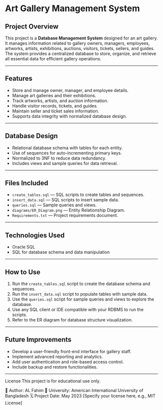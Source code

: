 # Art Gallery Management System

## Project Overview
This project is a **Database Management System** designed for an art gallery. It manages information related to gallery owners, managers, employees, artworks, artists, exhibitions, auctions, visitors, tickets, sellers, and guides. The system provides a centralized database to store, organize, and retrieve all essential data for efficient gallery operations.

---

## Features
- Store and manage owner, manager, and employee details.
- Manage art galleries and their exhibitions.
- Track artworks, artists, and auction information.
- Handle visitor records, tickets, and guides.
- Maintain seller and ticket sales information.
- Supports data integrity with normalized database design.

---

## Database Design
- Relational database schema with tables for each entity.
- Use of sequences for auto-incrementing primary keys.
- Normalized to 3NF to reduce data redundancy.
- Includes views and sample queries for data retrieval.

---

## Files Included
- `create_tables.sql` — SQL scripts to create tables and sequences.
- `insert_data.sql` — SQL scripts to insert sample data.
- `queries.sql` — Sample queries and views.
- `diagrams/ER_Diagram.png` — Entity Relationship Diagram.
- `Requirements.txt` — Project requirements document.

---

## Technologies Used
- Oracle SQL 
- SQL for database schema and data manipulation

---

## How to Use
1. Run the `create_tables.sql` script to create the database schema and sequences.
2. Run the `insert_data.sql` script to populate tables with sample data.
3. Use the `queries.sql` script for sample queries and views to explore the database.
4. Use any SQL client or IDE compatible with your RDBMS to run the scripts.
5. Refer to the ER diagram for database structure visualization.

---

## Future Improvements
- Develop a user-friendly front-end interface for gallery staff.
- Implement advanced reporting and analytics.
- Add user authentication and role-based access control.
- Include backup and restore functionalities.

---

 License This project is for educational use only.

👤 Author: AL Fahim 🏫 University: American International University of Bangladesh 🗓️ Project Date: May 2023
[Specify your license here, e.g., MIT License]

